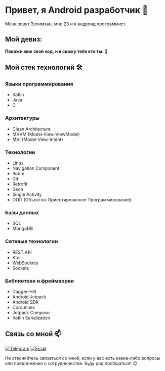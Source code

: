 # Привет, я Android разработчик 👋

Меня зовут Зелимхан, мне 23 и я андроид программист.

## Мой девиз:
**Покажи мне свой код, и я скажу тебе кто ты.** 🚀

## Мой стек технологий 🛠️

### Языки программирования
- Kotlin
- Java
- C

### Архитектуры
- Clean Architecture
- MVVM (Model-View-ViewModel)
- MVI (Model-View-Intent)

### Технологии
- Linux
- Navigation Component
- Room
- Git
- Retrofit
- Gson
- Single Activity
- ООП (Объектно-Ориентированное Программирование)

### Базы данных
- SQL
- MongoDB

### Сетевые технологии
- REST API
- Ktor
- WebSockets
- Sockets

### Библиотеки и фреймворки
- Dagger-Hilt
- Android Jetpack
- Android SDK
- Coroutines
- Jetpack Compose
- Kotlin Serialization

## Связь со мной 📫
[![Telegram](https://img.shields.io/badge/Telegram-red?style=social&logo=telegram)](https://teleg.run/android_kotlin_programmer)
[![Email](https://img.shields.io/badge/Gmail-red?style=social&logo=gmail)](mailto:zelimkhan.m21@gmail.com)

Не стесняйтесь связаться со мной, если у вас есть какие-либо вопросы или предложения о сотрудничестве. Буду рад пообщаться! 😊
